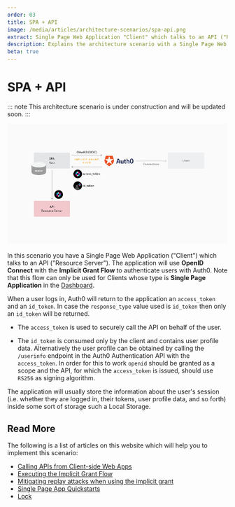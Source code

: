 ```yaml
---
order: 03
title: SPA + API
image: /media/articles/architecture-scenarios/spa-api.png
extract: Single Page Web Application "Client" which talks to an API ("Resource Server"). The application will use OpenID Connect with the Implicit Grant Flow to authenticate users with Auth0.
description: Explains the architecture scenario with a Single Page Web Application to an API using OpenID Connect with the Implicit Grant Flow to authenticate users with Auth0.
beta: true
---
```


# SPA + API

::: note
This architecture scenario is under construction and will be updated soon.
:::

![SPA + API Flow](/media/articles/architecture-scenarios/spa-api.png)

In this scenario you have a Single Page Web Application ("Client") which talks to an API ("Resource Server"). The application will use **OpenID Connect** with the **Implicit Grant Flow** to authenticate users with Auth0. Note that this flow can only be used for Clients whose type is **Single Page Application** in the [Dashboard](${manage_url}).

When a user logs in, Auth0 will return to the application an `access_token` and an `id_token`. In case the `response_type` value used is `id_token` then only an `id_token` will be returned.

- The `access_token` is used to securely call the API on behalf of the user.

- The `id_token` is consumed only by the client and contains user profile data. Alternatively the user profile can be obtained by calling the `/userinfo` endpoint in the Auth0 Authentication API with the `access_token`. In order for this to work `openid` should be granted as a scope and the API, for which the `access_token` is issued, should use `RS256` as signing algorithm.

The application will usually store the information about the user's session (i.e. whether they are logged in, their tokens, user profile data, and so forth) inside some sort of storage such a Local Storage.

## Read More

The following is a list of articles on this website which will help you to implement this scenario:

* [Calling APIs from Client-side Web Apps](/api-auth/grant/implicit)
* [Executing the Implicit Grant Flow](/api-auth/tutorials/implicit-grant)
* [Mitigating replay attacks when using the implicit grant](/api-auth/tutorials/nonce)
* [Single Page App Quickstarts](/quickstart/spa/)
* [Lock](/libraries/lock)
